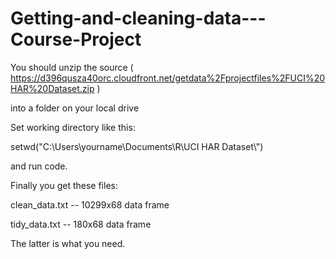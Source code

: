 Getting-and-cleaning-data---Course-Project
==========================================
You should unzip the source ( https://d396qusza40orc.cloudfront.net/getdata%2Fprojectfiles%2FUCI%20HAR%20Dataset.zip )

into a folder on your local drive

Set working directory like this:

 setwd("C:\\Users\\yourname\\Documents\\R\\UCI HAR Dataset\\")

and run code.

Finally you get these files:

clean_data.txt --  10299x68 data frame

tidy_data.txt -- 180x68 data frame

The latter is what you need.
